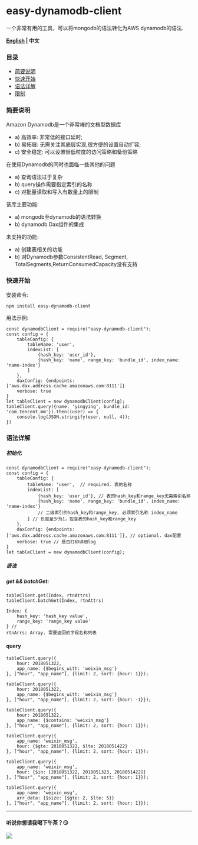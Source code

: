 # easy-dynamodb-client


一个非常有用的工具，可以将mongodb的语法转化为AWS dynamodb的语法.

**[English](./README_EN.md) | 中文**

### 目录
- [简要说明](#简要说明) 
- [快速开始](#快速开始)
- [语法详解](#语法详解)
- [限制](#限制)

### 简要说明

Amazon Dynamodb是一个非常棒的文档型数据库 
- a) 高效率: 非常低的接口延时;
- b) 易拓展: 无需关注其底层实现,很方便的设置自动扩容; 
- c) 安全稳定: 可以设置很低粒度的访问策略和备份策略

在使用Dynamodb的同时也面临一些其他的问题
- a) 查询语法过于复杂
- b) query操作需要指定索引的名称
- c) 对批量读取和写入有数量上的限制

该库主要功能:
- a) mongodb至dynamodb的语法转换
- b) dynamodb Dax组件的集成

未支持的功能:
- a) 创建表相关的功能
- b) 对Dynamodb参数ConsistentRead, Segment, TotalSegments,ReturnConsumedCapacity没有支持

    
### 快速开始

安装命令:
```
npm install easy-dynamodb-client 
```
用法示例:
```
const dynamodbClient = require("easy-dynamodb-client");
const config = {
    tableConfig: {
        tableName: 'user',
        indexList: [
            {hash_key: 'user_id'},
            {hash_key: 'name', range_key: 'bundle_id', index_name: 'name-index'}
        ]
    },
    daxConfig: {endpoints: ['aws.dax.address.cache.amazonaws.com:8111']}
    verbose: true
}
let tableClient = new dynamodbClient(config);
tableClient.query({name: 'yingying', bundle_id: 'com.tencent.mm'}).then((user) => {
    console.log(JSON.stringify(user, null, 4));
})

```
### 语法详解
##### 初始化
```
const dynamodbClient = require("easy-dynamodb-client");
const config = {
    tableConfig: {
        tableName: 'user',  // required. 表的名称
        indexList: [
            {hash_key: 'user_id'}, // 表的hash_key和range_key无需索引名称
            {hash_key: 'name', range_key: 'bundle_id', index_name: 'name-index'} 
            // 二级索引的hash_key和range_key, 必须索引名称 index_name
        ] // 长度至少为1，包含表的hash_key和range_key
    },
    daxConfig: {endpoints: ['aws.dax.address.cache.amazonaws.com:8111']}, // optional. dax配置
    verbose: true // 是否打印详细log
}
let tableClient = new dynamodbClient(config);
```

##### 语法
##### get && batchGet:
```
tableClient.get(Index, rtnAttrs)
tableClient.batchGet(Index, rtnAttrs)

Index: {
    hash_key: 'hash_key value',   
    range_key: 'range_key value'  
} //  
rtnArrs: Array. 需要返回的字段名称列表
```


#### query
```
tableClient.query({
    hour: 2018051322,
    app_name: {$begins_with: 'weixin_msg'}
}, ["hour", "app_name"], {limit: 2, sort: {hour: 1}});

tableClient.query({
    hour: 2018051322,
    app_name: {$begins_with: 'weixin_msg'}
}, ["hour", "app_name"], {limit: 2, sort: {hour: -1}});

tableClient.query({
    hour: 2018051322,
    app_name: {$contains: 'weixin_msg'}
}, ["hour", "app_name"], {limit: 2, sort: {hour: 1}});

tableClient.query({
    app_name: 'weixin_msg',
    hour: {$gte: 2018051322, $lte: 2018051422}
}, ["hour", "app_name"], {limit: 2, sort: {hour: 1}});

tableClient.query({
    app_name: 'weixin_msg',
    hour: {$in: [2018051322, 2018051323, 2018051422]}
}, ["hour", "app_name"], {limit: 2, sort: {hour: 1}});

tableClient.query({
    app_name: 'weixin_msg',
    arr_data: {$size: {$gte: 2, $lte: 5}}
}, ["hour", "app_name"], {limit: 2, sort: {hour: 1}});
```
---
#### 听说你想请我喝下午茶？😏
<img src="https://upload-images.jianshu.io/upload_images/14511459-230b7344a796990c.png?imageMogr2/auto-orient/strip%7CimageView2/2/w/1240">



